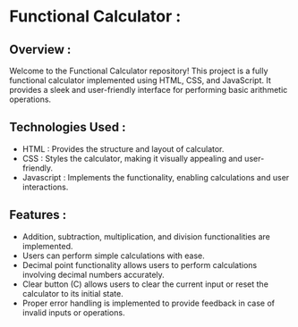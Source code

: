 # Functional Calculator :

## Overview :
Welcome to the Functional Calculator repository! This project is a fully functional calculator implemented using HTML, CSS, and JavaScript. It provides a sleek and user-friendly interface for performing basic arithmetic operations.

## Technologies Used :
- HTML : Provides the structure and layout of calculator.
- CSS : Styles the calculator, making it visually appealing and user-friendly.
- Javascript : Implements the functionality, enabling calculations and user interactions.

## Features :
- Addition, subtraction, multiplication, and division functionalities are implemented.
- Users can perform simple calculations with ease.
- Decimal point functionality allows users to perform calculations involving decimal numbers accurately.
- Clear button (C) allows users to clear the current input or reset the calculator to its initial state.
- Proper error handling is implemented to provide feedback in case of invalid inputs or operations.
